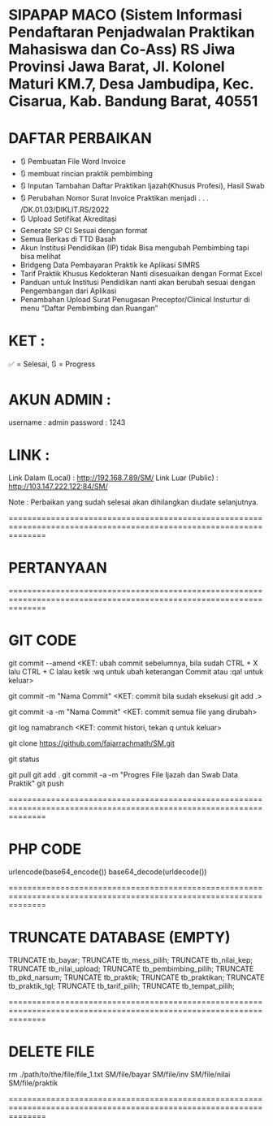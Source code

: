 SIPAPAP MACO (Sistem Informasi Pendaftaran Penjadwalan Praktikan Mahasiswa dan Co-Ass)
RS Jiwa Provinsi Jawa Barat, Jl. Kolonel Maturi KM.7, Desa Jambudipa, Kec. Cisarua, Kab. Bandung Barat, 40551
===================================================================================================================

# DAFTAR PERBAIKAN

- 🔃 Pembuatan File Word Invoice
- 🔃 membuat rincian praktik pembimbing
- 🔃 Inputan Tambahan Daftar Praktikan Ijazah(Khusus Profesi), Hasil Swab
- 🔃 Perubahan Nomor Surat Invoice Praktikan menjadi . . . /DK.01.03/DIKLIT.RS/2022
- 🔃 Upload Setifikat Akreditasi
- Generate SP CI Sesuai dengan format
- Semua Berkas di TTD Basah
- Akun Institusi Pendidikan (IP) tidak Bisa mengubah Pembimbing tapi bisa melihat
- Bridgeng Data Pembayaran Praktik ke Aplikasi SIMRS
- Tarif Praktik Khusus Kedokteran Nanti disesuaikan dengan Format Excel
- Panduan untuk Institusi Pendidikan nanti akan berubah sesuai dengan Pengembangan dari Aplikasi
- Penambahan Upload Surat Penugasan Preceptor/Clinical Insturtur di menu “Daftar Pembimbing dan Ruangan”

# KET :

✅ = Selesai, 🔃 = Progress

# AKUN ADMIN :

username : admin
password : 1243

# LINK :

Link Dalam (Local) : http://192.168.7.89/SM/
Link Luar (Public) : http://103.147.222.122:84/SM/

Note :
Perbaikan yang sudah selesai akan dihilangkan diudate selanjutnya.

====================================================================================================================

# PERTANYAAN

====================================================================================================================

# GIT CODE

git commit --amend
<KET: ubah commit sebelumnya, bila sudah CTRL + X lalu CTRL + C lalau ketik :wq
untuk ubah keterangan Commit atau :qa! untuk keluar>

git commit -m "Nama Commit"
<KET: commit bila sudah eksekusi git add .>

git commit -a -m "Nama Commit"
<KET: commit semua file yang dirubah>

git log namabranch
<KET: commit histori, tekan q untuk keluar>

git clone https://github.com/fajarrachmath/SM.git

git status

git pull
git add .
git commit -a -m "Progres File Ijazah dan Swab Data Praktik"
git push

====================================================================================================================

# PHP CODE

urlencode(base64_encode())
base64_decode(urldecode())

====================================================================================================================

# TRUNCATE DATABASE (EMPTY)

TRUNCATE tb_bayar;
TRUNCATE tb_mess_pilih;
TRUNCATE tb_nilai_kep;
TRUNCATE tb_nilai_upload;
TRUNCATE tb_pembimbing_pilih;
TRUNCATE tb_pkd_narsum;
TRUNCATE tb_praktik;
TRUNCATE tb_praktikan;
TRUNCATE tb_praktik_tgl;
TRUNCATE tb_tarif_pilih;
TRUNCATE tb_tempat_pilih;

====================================================================================================================

# DELETE FILE

rm ./path/to/the/file/file_1.txt SM/file/bayar
SM/file/inv
SM/file/nilai
SM/file/praktik

====================================================================================================================
